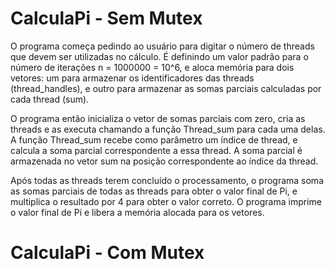 # CalculaPi - Sem Mutex

O programa começa pedindo ao usuário para digitar o número de threads que devem ser utilizadas no cálculo. É definindo um valor padrão para o número de iterações n = 1000000 = 10^6, e aloca memória para dois vetores: um para armazenar os identificadores das threads (thread_handles), e outro para armazenar as somas parciais calculadas por cada thread (sum).

O programa então inicializa o vetor de somas parciais com zero, cria as threads e as executa chamando a função Thread_sum para cada uma delas. A função Thread_sum recebe como parâmetro um índice de thread, e calcula a soma parcial correspondente a essa thread. A soma parcial é armazenada no vetor sum na posição correspondente ao índice da thread.

Após todas as threads terem concluído o processamento, o programa soma as somas parciais de todas as threads para obter o valor final de Pi, e multiplica o resultado por 4 para obter o valor correto. O programa imprime o valor final de Pi e libera a memória alocada para os vetores.



# CalculaPi - Com Mutex

